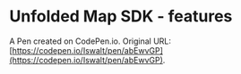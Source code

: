 # Unfolded Map SDK - features

A Pen created on CodePen.io. Original URL: [https://codepen.io/Iswalt/pen/abEwvGP](https://codepen.io/Iswalt/pen/abEwvGP).

